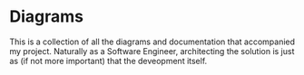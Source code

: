 # Diagrams
This is a collection of all the diagrams and documentation that accompanied my project. Naturally as a Software Engineer, architecting the solution is just as (if not more important) 
that the deveopment itself.
